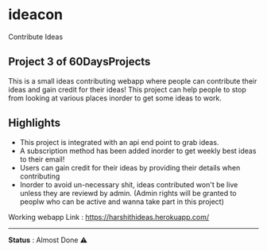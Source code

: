 # ideacon
Contribute Ideas

## Project 3 of 60DaysProjects

This is a small ideas contributing webapp where people can contribute their ideas and gain credit for their ideas! This project can help people to stop from looking at various places inorder to get some ideas to work.

## Highlights
* This project is integrated with an api end point to grab ideas. 
* A subscription method has been added inorder to get weekly best ideas to their email!
* Users can gain credit for their ideas by providing their details when contributing
* Inorder to avoid un-necessary shit, ideas contributed won't be live unless they are reviewd by admin. (Admin rights will be granted to peoplw who can be active and wanna take part in this project)


Working webapp Link : https://harshithideas.herokuapp.com/

<hr>

**Status** : Almost Done ⚠️


